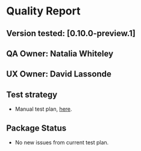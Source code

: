 # Quality Report

## Version tested: [0.10.0-preview.1]

## QA Owner: Natalia Whiteley
## UX Owner: David Lassonde

## Test strategy
* Manual test plan, [here](https://docs.google.com/document/d/1lSECBMIvNJrLC52Xp9bw-0a6Fw9CwnlQv7mogVKg1Aw/edit#heading=h.vnanqkbk62m).

## Package Status
* No new issues from current test plan.
